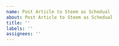 ```yaml
---
name: Post Article to Steem as Schedual
about: Post Article to Steem as Schedual
title: ''
labels: ''
assignees: ''
---
```

<!-- Please remove this line. Document: https://github.com/steemfans/post-article-as-schedual/blob/master/README.md#issue-template
---
title: Your article title
tags: tag1,tag2
reward: 50
date: 2022-04-01 00:01:10
---
Your article content starts here.

Please remove this line. -->
